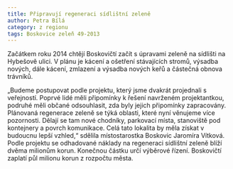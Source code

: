 ```yaml
---
title: Připravují regeneraci sídlištní zeleně
author: Petra Bílá
category: z regionu
tags: Boskovice zeleň 49-2013
---
```


Začátkem roku 2014 chtějí Boskovičtí začít s úpravami zeleně na sídlišti na Hybešově ulici. V plánu je kácení a ošetření stávajících stromů, výsadba nových, dále kácení, zmlazení a výsadba nových keřů a částečná obnova trávníků.

„Budeme postupovat podle projektu, který jsme dvakrát projednali s veřejností. Poprvé lidé měli připomínky k řešení navrženém projektantkou, podruhé měli občané odsouhlasit, zda byly jejich připomínky zapracovány. Plánovaná regenerace zeleně se týká oblasti, které nyní věnujeme více pozornosti. Dělají se tam nové chodníky, parkovací místa, stanoviště pod kontejnery a povrch komunikace. Celá tato lokalita by měla získat v budoucnu lepší vzhled,“ sdělila místostarostka Boskovic Jaromíra Vítková. Podle projektu se odhadované náklady na regeneraci sídlištní zeleně blíží dvěma milionům korun. Konečnou částku určí výběrové řízení. Boskovičtí zaplatí půl milionu korun z rozpočtu města.
